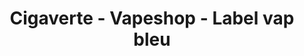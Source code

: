 ---
title: "Cigaverte - Vapeshop - Label vap bleu"
url: /montelimar/cigaverte-vapeshop-label-vap-bleu/
shop: e-cigarette
---